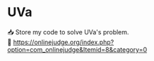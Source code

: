 # UVa
📥 Store my code to solve UVa's problem. <br>
🔗 https://onlinejudge.org/index.php?option=com_onlinejudge&Itemid=8&category=0
